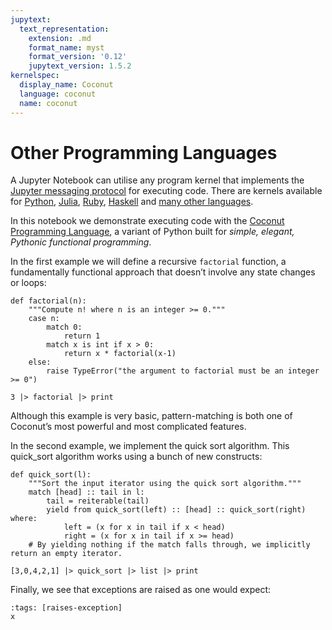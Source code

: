 ```yaml
---
jupytext:
  text_representation:
    extension: .md
    format_name: myst
    format_version: '0.12'
    jupytext_version: 1.5.2
kernelspec:
  display_name: Coconut
  language: coconut
  name: coconut
---
```


# Other Programming Languages

A Jupyter Notebook can utilise any program kernel that implements the [Jupyter messaging protocol](http://jupyter-client.readthedocs.io/en/latest/messaging.html) for executing code.
There are kernels available for [Python](http://ipython.org/notebook.html), [Julia](https://github.com/JuliaLang/IJulia.jl), [Ruby](https://github.com/minad/iruby), [Haskell](https://github.com/gibiansky/IHaskell) and [many other languages](https://github.com/jupyter/jupyter/wiki/Jupyter-kernels).

In this notebook we demonstrate executing code with the [Coconut Programming Language](http://coconut-lang.org), a variant of Python built for *simple, elegant, Pythonic functional programming*.

In the first example we will define a recursive `factorial` function, a fundamentally functional approach that doesn’t involve any state changes or loops:

```{code-cell} coconut
def factorial(n):
    """Compute n! where n is an integer >= 0."""
    case n:
        match 0:
            return 1
        match x is int if x > 0:
            return x * factorial(x-1)
    else:
        raise TypeError("the argument to factorial must be an integer >= 0")

3 |> factorial |> print
```

Although this example is very basic, pattern-matching is both one of Coconut’s most powerful and most complicated features.

In the second example, we implement the quick sort algorithm.
This quick_sort algorithm works using a bunch of new constructs:

```{code-cell} coconut
def quick_sort(l):
    """Sort the input iterator using the quick sort algorithm."""
    match [head] :: tail in l:
        tail = reiterable(tail)
        yield from quick_sort(left) :: [head] :: quick_sort(right) where:
            left = (x for x in tail if x < head)
            right = (x for x in tail if x >= head)
    # By yielding nothing if the match falls through, we implicitly return an empty iterator.

[3,0,4,2,1] |> quick_sort |> list |> print
```

Finally, we see that exceptions are raised as one would expect:

```{code-cell} coconut
:tags: [raises-exception]
x
```
